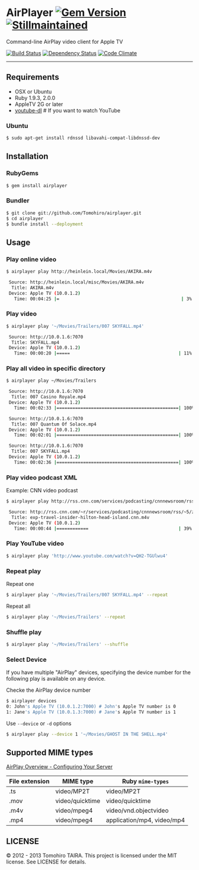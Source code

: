 AirPlayer [![Gem Version](https://badge.fury.io/rb/airplayer.png)](http://badge.fury.io/rb/airplayer) [![Stillmaintained](http://stillmaintained.com/Tomohiro/airplayer.png)](http://stillmaintained.com/Tomohiro/airplayer)
================================================================================

Command-line AirPlay video client for Apple TV

[![Build Status](https://travis-ci.org/Tomohiro/airplayer.png?branch=master)](https://travis-ci.org/Tomohiro/airplayer) 
[![Dependency Status](https://gemnasium.com/Tomohiro/airplayer.png)](https://gemnasium.com/Tomohiro/airplayer)
[![Code Climate](https://codeclimate.com/github/Tomohiro/airplayer.png)](https://codeclimate.com/github/Tomohiro/airplayer)


---


Requirements
-------------------------------------------------------------------------------

- OSX or Ubuntu
- Ruby 1.9.3, 2.0.0
- AppleTV 2G or later
- [youtube-dl](http://rg3.github.com/youtube-dl/) # If you want to watch YouTube


### Ubuntu

```sh
$ sudo apt-get install rdnssd libavahi-compat-libdnssd-dev
```


Installation
--------------------------------------------------------------------------------

### RubyGems

```sh
$ gem install airplayer
```

### Bundler

```sh
$ git clone git://github.com/Tomohiro/airplayer.git
$ cd airplayer
$ bundle install --deployment
```


Usage
--------------------------------------------------------------------------------

### Play online video

```sh
$ airplayer play http://heinlein.local/Movies/AKIRA.m4v

 Source: http://heinlein.local/misc/Movies/AKIRA.m4v
  Title: AKIRA.m4v
 Device: Apple TV (10.0.1.2)
   Time: 00:04:25 |=                                              | 3% Streaming
```

### Play video

```sh
$ airplayer play '~/Movies/Trailers/007 SKYFALL.mp4'

 Source: http://10.0.1.6:7070
  Title: SKYFALL.mp4
 Device: Apple TV (10.0.1.2)
   Time: 00:00:20 |=====                                         | 11% Streaming
```

### Play all video in specific directory

```sh
$ airplayer play ~/Movies/Trailers

 Source: http://10.0.1.6:7070
  Title: 007 Casino Royale.mp4
 Device: Apple TV (10.0.1.2)
   Time: 00:02:33 |==============================================| 100% Complete

 Source: http://10.0.1.6:7070
  Title: 007 Quantum Of Solace.mp4
 Device: Apple TV (10.0.1.2)
   Time: 00:02:01 |==============================================| 100% Complete

 Source: http://10.0.1.6:7070
  Title: 007 SKYFALL.mp4
 Device: Apple TV (10.0.1.2)
   Time: 00:02:36 |==============================================| 100% Complete
```

### Play video podcast XML

Example: CNN video podcast

```sh
$ airplayer play http://rss.cnn.com/services/podcasting/cnnnewsroom/rss.xml

 Source: http://rss.cnn.com/~r/services/podcasting/cnnnewsroom/rss/~5/z7DirHubdP0/exp-travel-insider-hilton-head-island.cnn.m4v
  Title: exp-travel-insider-hilton-head-island.cnn.m4v
 Device: Apple TV (10.0.1.2)
   Time: 00:00:44 |============                                  | 39% Streaming
```


### Play YouTube video

```sh
$ airplayer play 'http://www.youtube.com/watch?v=QH2-TGUlwu4'
```


### Repeat play

Repeat one

```sh
$ airplayer play '~/Movies/Trailers/007 SKYFALL.mp4' --repeat
```

Repeat all

```sh
$ airplayer play '~/Movies/Trailers' --repeat
```


### Shuffle play

```sh
$ airplayer play '~/Movies/Trailers' --shuffle
```


### Select Device

If you have multiple "AirPlay" devices, specifying the device number for the following play is available on any device.

Checke the AirPlay device number

```sh
$ airplayer devices
0: John's Apple TV (10.0.1.2:7000) # John's Apple TV number is 0
1: Jane's Apple TV (10.0.1.3:7000) # Jane's Apple TV number is 1
```

Use `--device` or `-d` options

```sh
$ airplayer play --device 1 '~/Movies/GHOST IN THE SHELL.mp4'
```


Supported MIME types
--------------------------------------------------------------------------------

[AirPlay Overview - Configuring Your Server](http://developer.apple.com/library/ios/#documentation/AudioVideo/Conceptual/AirPlayGuide/PreparingYourMediaforAirPlay/PreparingYourMediaforAirPlay.html)

File extension | MIME type       | Ruby `mime-types`
-------------- | --------------- | -----------------------------
.ts            | video/MP2T      | video/MP2T
.mov           | video/quicktime | video/quicktime
.m4v           | video/mpeg4     | video/vnd.objectvideo
.mp4           | video/mpeg4     | application/mp4, video/mp4


LICENSE
--------------------------------------------------------------------------------

&copy; 2012 - 2013 Tomohiro TAIRA.
This project is licensed under the MIT license.
See LICENSE for details.
